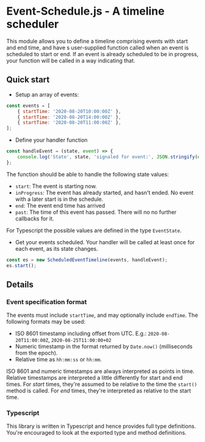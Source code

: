 # Event-Schedule.js - A timeline scheduler

This module allows you to define a timeline comprising events with start and end time, and
have s user-supplied function called when an event is scheduled to start or end.
If an event is already scheduled to be in progress, your function will be called in a
way indicating that.

## Quick start 

* Setup an array of events:

```javascript
const events = [
    { startTime: '2020-08-20T10:00:00Z' },
    { startTime: '2020-08-20T14:00:00Z' },
    { startTime: '2020-08-20T11:00:00Z' },
];
```

* Define your handler function

```javascript
const handleEvent = (state, event) => {
    console.log('State', state, 'signaled for event:', JSON.stringify(event));
};
```

The function should be able to handle the following state values:
  * `start`: The event is starting now.
  * `inProgress`: The event has already started, and hasn't ended. No event with a later start is in the schedule.
  * `end`: The event end time has arrived
  * `past`: The time of this event has passed. There will no no further callbacks for it.

For Typescript the possible values are defined in the type `EventState`.

* Get your events scheduled. Your handler will be called at least once for each event, as its state changes.


```javascript
const es = new ScheduledEventTimeline(events, handleEvent);
es.start();
```

## Details

### Event specification format

The events must include `startTime`, and may optionally include `endTime`. The following formats may be used:

* ISO 8601 timestamp including offset from UTC. E.g.: `2020-08-20T11:00:00Z`, `2020-08-25T11:00:00+02`
* Numeric timestamp in the format returned by `Date.now()` (milliseconds from the epoch).
* Relative time as `hh:mm:ss` or `hh:mm`.

ISO 8601 and numeric timestamps are always interpreted as points in time. Relative timestamps are interpreted a little differently for start and end times. For _start_ times, they're assumed to be relative to the time the `start()` method is called. For _end_ times, they're interpreted as relative to the start time.

### Typescript

This library is written in Typescript and hence provides full type definitions. You're encouraged to look at the exported type and method definitions.

